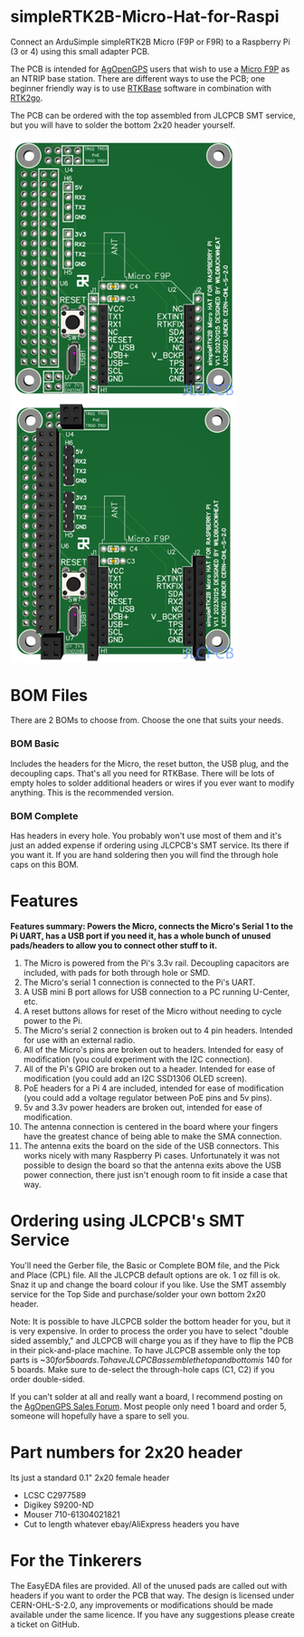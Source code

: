 # simpleRTK2B-Micro-Hat-for-Raspi

Connect an ArduSimple simpleRTK2B Micro (F9P or F9R) to a Raspberry Pi (3 or 4) using this small adapter PCB.

The PCB is intended for [AgOpenGPS](https://github.com/farmerbriantee/AgOpenGPS "github.com/farmerbriantee/AgOpenGPS") users that wish to use a [Micro F9P](https://www.ardusimple.com/product/simplertk2b-micro/ "Ardusimple") as an NTRIP base station. There are different ways to use the PCB; one beginner friendly way is to use [RTKBase](https://github.com/Stefal/rtkbase "github.com/Stefal/rtkbase") software in combination with [RTK2go](http://rtk2go.com/ "rtk2go.com").

The PCB can be ordered with the top assembled from JLCPCB SMT service, but you will have to solder the bottom 2x20 header yourself.

<img src="https://github.com/WildBuckwheat/simpleRTK2B-Micro-Hat-for-Raspi/blob/main/Images/Render%203D%20Basic%20BOM.png" width="400"> <img src="https://github.com/WildBuckwheat/simpleRTK2B-Micro-Hat-for-Raspi/blob/main/Images/Render%203D%20Complete%20BOM.png" width="400">



# BOM Files

There are 2 BOMs to choose from. Choose the one that suits your needs.

### BOM Basic
Includes the headers for the Micro, the reset button, the USB plug, and the decoupling caps. That's all you need for RTKBase. There will be lots of empty holes to solder additional headers or wires if you ever want to modify anything. This is the recommended version.

### BOM Complete
Has headers in every hole. You probably won't use most of them and it's just an added expense if ordering using JLCPCB's SMT service. Its there if you want it. If you are hand soldering then you will find the through hole caps on this BOM.



# Features
**Features summary: Powers the Micro, connects the Micro's Serial 1 to the Pi UART, has a USB port if you need it, has a whole bunch of unused pads/headers to allow you to connect other stuff to it.**
1. The Micro is powered from the Pi's 3.3v rail. Decoupling capacitors are included, with pads for both through hole or SMD.
2. The Micro's serial 1 connection is connected to the Pi's UART.
3. A USB mini B port allows for USB connection to a PC running U-Center, etc.
4. A reset buttons allows for reset of the Micro without needing to cycle power to the Pi.
5. The Micro's serial 2 connection is broken out to 4 pin headers. Intended for use with an external radio.
6. All of the Micro's pins are broken out to headers. Intended for easy of modification (you could experiment with the I2C connection).
7. All of the Pi's GPIO are broken out to a header. Intended for ease of modification (you could add an I2C SSD1306 OLED screen).
8. PoE headers for a Pi 4 are included, intended for ease of modification (you could add a voltage regulator between PoE pins and 5v pins).
9. 5v and 3.3v power headers are broken out, intended for ease of modification.
10. The antenna connection is centered in the board where your fingers have the greatest chance of being able to make the SMA connection.
11. The antenna exits the board on the side of the USB connectors. This works nicely with many Raspberry Pi cases. Unfortunately it was not possible to design the board so that the antenna exits above the USB power connection, there just isn't enough room to fit inside a case that way.



# Ordering using JLCPCB's SMT Service

You'll need the Gerber file, the Basic or Complete BOM file, and the Pick and Place (CPL) file. All the JLCPCB default options are ok. 1 oz fill is ok. Snaz it up and change the board colour if you like. Use the SMT assembly service for the Top Side and purchase/solder your own bottom 2x20 header.

Note: It is possible to have JLCPCB solder the bottom header for you, but it is very expensive. In order to process the order you have to select "double sided assembly," and JLCPCB will charge you as if they have to flip the PCB in their pick-and-place machine. To have JLCPCB assemble only the top parts is ~$30 for 5 boards. To have JLCPCB assemble the top and bottom is ~$140 for 5 boards. Make sure to de-select the through-hole caps (C1, C2) if you order double-sided.

If you can't solder at all and really want a board, I recommend posting on the [AgOpenGPS Sales Forum](https://discourse.agopengps.com/c/sales "discourse.agopengps.com/c/sales"). Most people only need 1 board and order 5, someone will hopefully have a spare to sell you.



# Part numbers for 2x20 header

Its just a standard 0.1" 2x20 female header
- LCSC C2977589
- Digikey S9200-ND
- Mouser 710-61304021821
- Cut to length whatever ebay/AliExpress headers you have



# For the Tinkerers
The EasyEDA files are provided. All of the unused pads are called out with headers if you want to order the PCB that way. The design is licensed under CERN-OHL-S-2.0, any improvements or modifications should be made available under the same licence. If you have any suggestions please create a ticket on GitHub.
